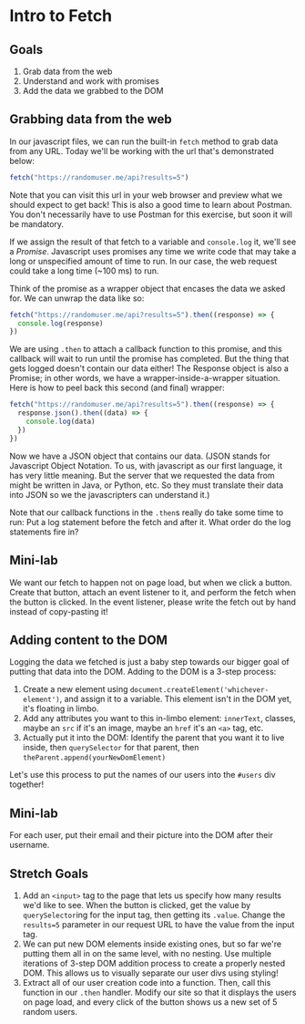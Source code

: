 # Intro to Fetch

## Goals
1. Grab data from the web
1. Understand and work with promises
1. Add the data we grabbed to the DOM


## Grabbing data from the web
In our javascript files, we can run the built-in `fetch` method to grab data from any URL. Today we'll be working with the url that's demonstrated below:
```js
fetch("https://randomuser.me/api?results=5")
```
Note that you can visit this url in your web browser and preview what we should expect to get back! This is also a good time to learn about Postman. You don't necessarily have to use Postman for this exercise, but soon it will be mandatory.

If we assign the result of that fetch to a variable and `console.log` it, we'll see a _Promise_. Javascript uses promises any time we write code that may take a long or unspecified amount of time to run. In our case, the web request could take a long time (~100 ms) to run.

Think of the promise as a wrapper object that encases the data we asked for. We can unwrap the data like so:
```js
fetch("https://randomuser.me/api?results=5").then((response) => {
  console.log(response)
})
```
We are using `.then` to attach a callback function to this promise, and this callback will wait to run until the promise has completed. But the thing that gets logged doesn't contain our data either! The Response object is also a Promise; in other words, we have a wrapper-inside-a-wrapper situation. Here is how to peel back this second (and final) wrapper:
```js
fetch("https://randomuser.me/api?results=5").then((response) => {
  response.json().then((data) => {
    console.log(data)
  })
})
```
Now we have a JSON object that contains our data. (JSON stands for Javascript Object Notation. To us, with javascript as our first language, it has very little meaning. But the server that we requested the data from might be written in Java, or Python, etc. So they must translate their data into JSON so we the javascripters can understand it.)

Note that our callback functions in the `.then`s really do take some time to run: Put a log statement before the fetch and after it. What order do the log statements fire in?

## Mini-lab
We want our fetch to happen not on page load, but when we click a button. Create that button, attach an event listener to it, and perform the fetch when the button is clicked. In the event listener, please write the fetch out by hand instead of copy-pasting it!

## Adding content to the DOM
Logging the data we fetched is just a baby step towards our bigger goal of putting that data into the DOM. Adding to the DOM is a 3-step process:
1. Create a new element using `document.createElement('whichever-element')`, and assign it to a variable. This element isn't in the DOM yet, it's floating in limbo.
1. Add any attributes you want to this in-limbo element: `innerText`, classes, maybe an `src` if it's an image, maybe an `href` it's an `<a>` tag, etc.
1. Actually put it into the DOM: Identify the parent that you want it to live inside, then `querySelector` for that parent, then `theParent.append(yourNewDomElement)`

Let's use this process to put the names of our users into the `#users` div together!

## Mini-lab
For each user, put their email and their picture into the DOM after their username.

## Stretch Goals
1. Add an `<input>` tag to the page that lets us specify how many results we'd like to see. When the button is clicked, get the value by `querySelector`ing for the input tag, then getting its `.value`. Change the `results=5` parameter in our request URL to have the value from the input tag.
1. We can put new DOM elements inside existing ones, but so far we're putting them all in on the same level, with no nesting. Use multiple iterations of 3-step DOM addition process to create a properly nested DOM. This allows us to visually separate our user divs using styling!
1. Extract all of our user creation code into a function. Then, call this function in our `.then` handler. Modify our site so that it displays the users on page load, and every click of the button shows us a new set of 5 random users.
